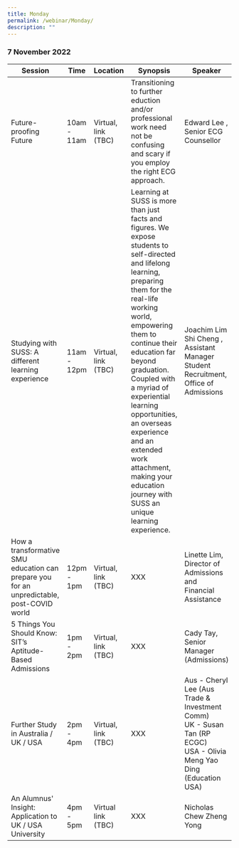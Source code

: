 ```yaml
---
title: Monday
permalink: /webinar/Monday/
description: ""
---
```

### 7 November 2022

| Session | Time | Location | Synopsis | Speaker |
| - | - | - | - | - |
| Future-proofing Future | 10am - 11am | Virtual, link (TBC) | Transitioning to further eduction and/or professional work need not be confusing and scary if you employ the right ECG approach.  | Edward Lee , Senior ECG Counsellor |
| Studying with SUSS: A different learning experience  | 11am - 12pm | Virtual, link (TBC) | Learning at SUSS is more than just facts and figures. We expose students to self-directed and lifelong learning, preparing them for the real-life working world, empowering them to continue their education far beyond graduation. Coupled with a myriad of experiential learning opportunities, an overseas experience and an extended work attachment, making your education journey with SUSS an unique learning experience.  | Joachim Lim Shi Cheng , Assistant Manager Student Recruitment, Office of Admissions |
|How a transformative SMU education can prepare you for an unpredictable, post-COVID world  | 12pm - 1pm | Virtual, link (TBC) | XXX  | Linette Lim, Director of Admissions and Financial Assistance |
| 5 Things You Should Know: SIT’s Aptitude-Based Admissions  | 1pm - 2pm | Virtual, link (TBC) | XXX  | Cady Tay, Senior Manager (Admissions) |
| Further Study in Australia / UK / USA | 2pm - 4pm | Virtual, link (TBC) | XXX  | Aus - Cheryl Lee (Aus Trade & Investment Comm) <br/> UK - Susan Tan (RP ECGC) <br/> USA - Olivia Meng Yao Ding (Education USA)  |
| An Alumnus' Insight: Application to UK / USA University  | 4pm - 5pm | Virtual link (TBC) | XXX  | Nicholas Chew Zheng Yong |